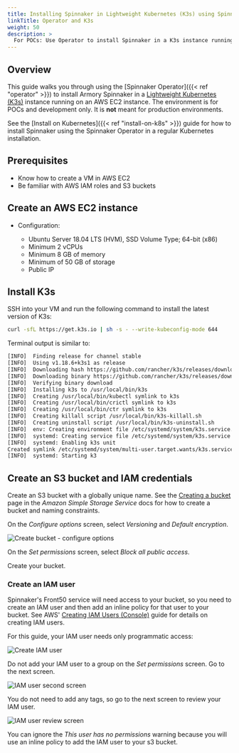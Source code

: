 ```yaml
---
title: Installing Spinnaker in Lightweight Kubernetes (K3s) using Spinnaker Operator
linkTitle: Operator and K3s
weight: 50
description: >
  For POCs: Use Operator to install Spinnaker in a K3s instance running on an AWS EC2 VM
---
```


## Overview

This guide walks you through using the [Spinnaker Operator]({{< ref "operator" >}}) to install Armory Spinnaker in a [Lightweight Kubernetes (K3s)](https://k3s.io/) instance running on an AWS EC2 instance. The environment is for POCs and development only. It is **not** meant for production environments.

See the [Install on Kubernetes]({{< ref "install-on-k8s" >}}) guide for how to install Spinnaker using the Spinnaker Operator in a regular Kubernetes installation.

## Prerequisites

* Know how to create a VM in AWS EC2
* Be familiar with AWS IAM roles and S3 buckets

## Create an AWS EC2 instance

* Configuration:

  * Ubuntu Server 18.04 LTS (HVM), SSD Volume Type; 64-bit (x86)
  * Minimum 2 vCPUs
  * Minimum 8 GB of memory
  * Minimum of 50 GB of storage
  * Public IP

## Install K3s

SSH into your VM and run the following command to install the latest version of K3s:

```bash
curl -sfL https://get.k3s.io | sh -s - --write-kubeconfig-mode 644
```

Terminal output is similar to:

```bash
[INFO]  Finding release for channel stable
[INFO]  Using v1.18.6+k3s1 as release
[INFO]  Downloading hash https://github.com/rancher/k3s/releases/download/v1.18.6+k3s1/sha256sum-amd64.txt
[INFO]  Downloading binary https://github.com/rancher/k3s/releases/download/v1.18.6+k3s1/k3s
[INFO]  Verifying binary download
[INFO]  Installing k3s to /usr/local/bin/k3s
[INFO]  Creating /usr/local/bin/kubectl symlink to k3s
[INFO]  Creating /usr/local/bin/crictl symlink to k3s
[INFO]  Creating /usr/local/bin/ctr symlink to k3s
[INFO]  Creating killall script /usr/local/bin/k3s-killall.sh
[INFO]  Creating uninstall script /usr/local/bin/k3s-uninstall.sh
[INFO]  env: Creating environment file /etc/systemd/system/k3s.service.env
[INFO]  systemd: Creating service file /etc/systemd/system/k3s.service
[INFO]  systemd: Enabling k3s unit
Created symlink /etc/systemd/system/multi-user.target.wants/k3s.service → /etc/systemd/system/k3s.service.
[INFO]  systemd: Starting k3
```

## Create an S3 bucket and IAM credentials

Create an S3 bucket with a globally unique name. See the [Creating a bucket](https://docs.aws.amazon.com/AmazonS3/latest/gsg/CreatingABucket.html) page in the _Amazon Simple Storage Service_ docs for how to create a bucket and naming constraints.

On the *Configure options* screen, select *Versioning* and *Default encryption*.

![ Create bucket - configure options](/images/installation/guide/create-bucket-config-options.jpg)

On the *Set permissions* screen, select *Block all public access*.

Create your bucket.

### Create an IAM user

Spinnaker's Front50 service will need access to your bucket, so you need to create an IAM user and then add an inline policy for that user to your bucket. See AWS' [Creating IAM Users (Console)](https://docs.aws.amazon.com/IAM/latest/UserGuide/id_users_create.html#id_users_create_console) guide for details on creating IAM users.

For this guide, your IAM user needs only programmatic access:

![ Create IAM user](/images/installation/guide/iam-user-01.jpg)

Do not add your IAM user to a group on the *Set permissions* screen. Go to the next screen.

![ IAM user second screen](/images/installation/guide/iam-user-02.jpg)

You do not need to add any tags, so go to the next screen to review your IAM user.

![ IAM user review screen](/images/installation/guide/iam-user-03.jpg)

You can ignore the *This user has no permissions* warning because you will use an inline policy to add the IAM user to your s3 bucket.